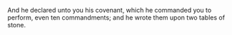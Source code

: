 And he declared unto you his covenant, which he commanded you to perform, even ten commandments; and he wrote them upon two tables of stone.
